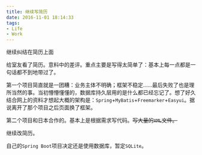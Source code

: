 ```yaml
---
title: 继续写简历
date: 2016-11-01 18:14:33
tags:
- Life
- Work
---
```

继续纠结在简历上面
<!-- more -->
给室友看了简历。意料中的差评。重点主要是写得太简单了：基本上每一点都是一句话都不到地带过了。

第一个项目简直就是一团糟：业务主体不明确；框架不稳定……最后失败了也是理所当然的事。当初懵懵懂懂的，数据库持久层用的是什么都已经忘记了。想了好久结合网上的资料才想起大概的架构是：`Spring`+`MyBatis`+`Freemarker`+`Easyui`。据说离开了那个项目之后页面换了框架。

第二个项目和日本合作的。基本上是根据需求写代码。~~写大量的`XML`文件。~~

继续改简历。


自己的`Spring Boot`项目决定还是使用数据库，暂定`SQLite`。
